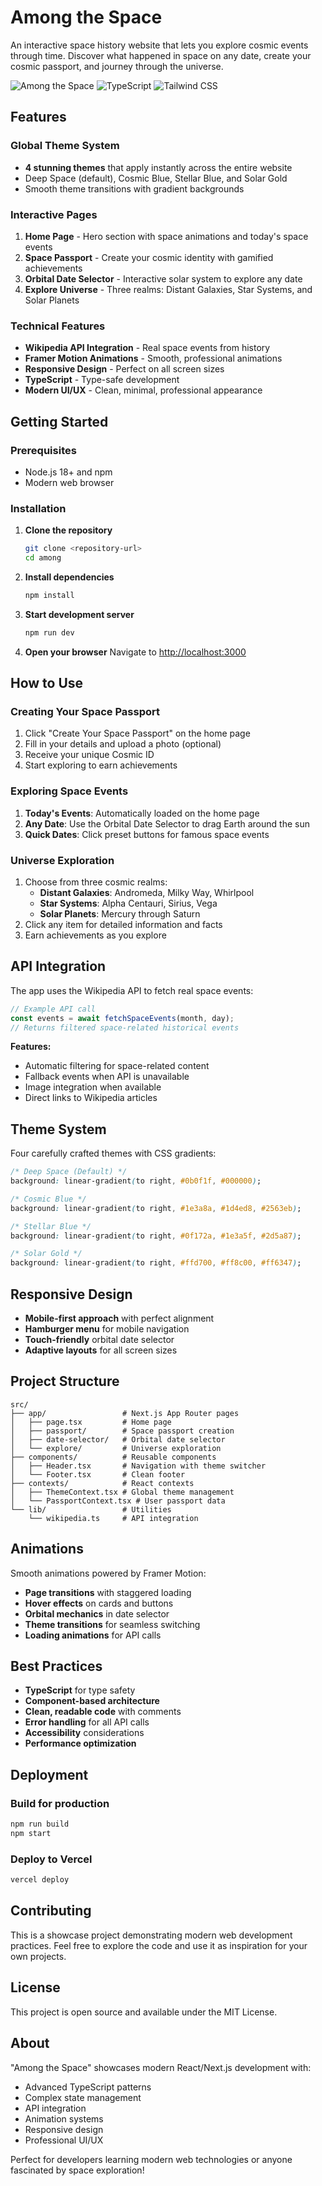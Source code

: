 # Among the Space

An interactive space history website that lets you explore cosmic events through time. Discover what happened in space on any date, create your cosmic passport, and journey through the universe.

![Among the Space](https://img.shields.io/badge/Built%20with-Next.js-000000?style=for-the-badge&logo=next.js)
![TypeScript](https://img.shields.io/badge/TypeScript-007ACC?style=for-the-badge&logo=typescript&logoColor=white)
![Tailwind CSS](https://img.shields.io/badge/Tailwind_CSS-38B2AC?style=for-the-badge&logo=tailwind-css&logoColor=white)

## Features

### Global Theme System
- **4 stunning themes** that apply instantly across the entire website
- Deep Space (default), Cosmic Blue, Stellar Blue, and Solar Gold
- Smooth theme transitions with gradient backgrounds

### Interactive Pages
1. **Home Page** - Hero section with space animations and today's space events
2. **Space Passport** - Create your cosmic identity with gamified achievements
3. **Orbital Date Selector** - Interactive solar system to explore any date
4. **Explore Universe** - Three realms: Distant Galaxies, Star Systems, and Solar Planets

### Technical Features
- **Wikipedia API Integration** - Real space events from history
- **Framer Motion Animations** - Smooth, professional animations
- **Responsive Design** - Perfect on all screen sizes
- **TypeScript** - Type-safe development
- **Modern UI/UX** - Clean, minimal, professional appearance

## Getting Started

### Prerequisites
- Node.js 18+ and npm
- Modern web browser

### Installation

1. **Clone the repository**
   ```bash
   git clone <repository-url>
   cd among
   ```

2. **Install dependencies**
   ```bash
   npm install
   ```

3. **Start development server**
   ```bash
   npm run dev
   ```

4. **Open your browser**
   Navigate to [http://localhost:3000](http://localhost:3000)

## How to Use

### Creating Your Space Passport
1. Click "Create Your Space Passport" on the home page
2. Fill in your details and upload a photo (optional)
3. Receive your unique Cosmic ID
4. Start exploring to earn achievements

### Exploring Space Events
1. **Today's Events**: Automatically loaded on the home page
2. **Any Date**: Use the Orbital Date Selector to drag Earth around the sun
3. **Quick Dates**: Click preset buttons for famous space events

### Universe Exploration
1. Choose from three cosmic realms:
   - **Distant Galaxies**: Andromeda, Milky Way, Whirlpool
   - **Star Systems**: Alpha Centauri, Sirius, Vega
   - **Solar Planets**: Mercury through Saturn
2. Click any item for detailed information and facts
3. Earn achievements as you explore

## API Integration

The app uses the Wikipedia API to fetch real space events:

```javascript
// Example API call
const events = await fetchSpaceEvents(month, day);
// Returns filtered space-related historical events
```

**Features:**
- Automatic filtering for space-related content
- Fallback events when API is unavailable
- Image integration when available
- Direct links to Wikipedia articles

## Theme System

Four carefully crafted themes with CSS gradients:

```css
/* Deep Space (Default) */
background: linear-gradient(to right, #0b0f1f, #000000);

/* Cosmic Blue */
background: linear-gradient(to right, #1e3a8a, #1d4ed8, #2563eb);

/* Stellar Blue */  
background: linear-gradient(to right, #0f172a, #1e3a5f, #2d5a87);

/* Solar Gold */
background: linear-gradient(to right, #ffd700, #ff8c00, #ff6347);
```

## Responsive Design

- **Mobile-first approach** with perfect alignment
- **Hamburger menu** for mobile navigation  
- **Touch-friendly** orbital date selector
- **Adaptive layouts** for all screen sizes

## Project Structure

```
src/
├── app/                 # Next.js App Router pages
│   ├── page.tsx         # Home page
│   ├── passport/        # Space passport creation
│   ├── date-selector/   # Orbital date selector
│   └── explore/         # Universe exploration
├── components/          # Reusable components
│   ├── Header.tsx       # Navigation with theme switcher
│   └── Footer.tsx       # Clean footer
├── contexts/            # React contexts
│   ├── ThemeContext.tsx # Global theme management
│   └── PassportContext.tsx # User passport data
└── lib/                 # Utilities
    └── wikipedia.ts     # API integration
```

## Animations

Smooth animations powered by Framer Motion:
- **Page transitions** with staggered loading
- **Hover effects** on cards and buttons
- **Orbital mechanics** in date selector
- **Theme transitions** for seamless switching
- **Loading animations** for API calls

## Best Practices

- **TypeScript** for type safety
- **Component-based architecture**
- **Clean, readable code** with comments
- **Error handling** for all API calls
- **Accessibility** considerations
- **Performance optimization**

## Deployment

### Build for production
```bash
npm run build
npm start
```

### Deploy to Vercel
```bash
vercel deploy
```

## Contributing

This is a showcase project demonstrating modern web development practices. Feel free to explore the code and use it as inspiration for your own projects.

## License

This project is open source and available under the MIT License.

## About

"Among the Space" showcases modern React/Next.js development with:
- Advanced TypeScript patterns
- Complex state management
- API integration
- Animation systems
- Responsive design
- Professional UI/UX

Perfect for developers learning modern web technologies or anyone fascinated by space exploration!
